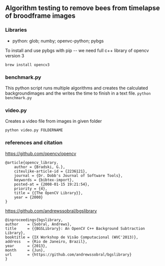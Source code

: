 ## Algorithm testing to remove bees from timelapse of broodframe images ##

### Libraries ###
* python: glob; numby; openvc-python; pybgs

To install and use pybgs with pip -- we need full c++ library of opencv version 3

`brew install opencv3`

### benchmark.py  ###

This python script runs multiple algorithms and creates the calculated backgroundimages and the writes the time to finish in a text file.
`python benchmark.py`

### video.py ###

Creates a video file from images in given folder

`python video.py FOLDERNAME`

### references and citation ###

https://github.com/opencv/opencv
```
@article{opencv_library,
    author = {Bradski, G.},
    citeulike-article-id = {2236121},
    journal = {Dr. Dobb's Journal of Software Tools},
    keywords = {bibtex-import},
    posted-at = {2008-01-15 19:21:54},
    priority = {4},
    title = {{The OpenCV Library}},
    year = {2000}
}
```

https://github.com/andrewssobral/bgslibrary
```
@inproceedings{bgslibrary,
author    = {Sobral, Andrews},
title     = {{BGSLibrary}: An OpenCV C++ Background Subtraction Library},
booktitle = {IX Workshop de Visão Computacional (WVC'2013)},
address   = {Rio de Janeiro, Brazil},
year      = {2013},
month     = {Jun},
url       = {https://github.com/andrewssobral/bgslibrary}
}
```


